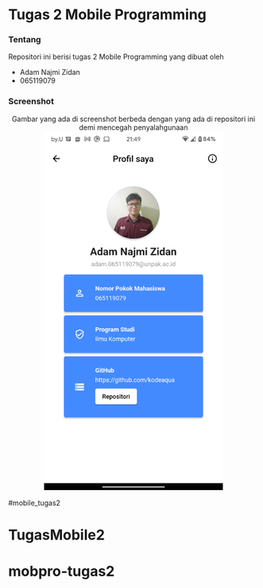 # Tugas 2 Mobile Programming
### Tentang
Repositori ini berisi tugas 2 Mobile Programming yang dibuat oleh
- Adam Najmi Zidan
- 065119079
### Screenshot
<p align="center">
  Gambar yang ada di screenshot berbeda dengan yang ada di repositori ini demi mencegah penyalahgunaan
<img src="https://raw.githubusercontent.com/kodeaqua/mobpro-tugas2/main/demo.png" alt="screenshot" width="360" />
</p>

#mobile_tugas2
# TugasMobile2
# mobpro-tugas2
